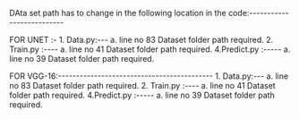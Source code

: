 DAta set path has to change in the following location in the code:--------------------------

FOR UNET :-
      1. Data.py:--- 
             a. line no 83 Dataset folder path required.
      2. Train.py :----
             a. line no 41 Dataset folder path required.
      4.Predict.py :-----
             a. line no 39 Dataset folder path required.


FOR VGG-16:-------------------------------------------
    1. Data.py:--- 
             a. line no 83 Dataset folder path required.
      2. Train.py :----
             a. line no 41 Dataset folder path required.
      4.Predict.py :-----
             a. line no 39 Dataset folder path required.
